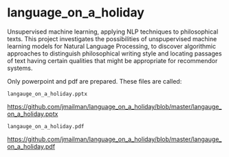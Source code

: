 # language_on_a_holiday
Unsupervised machine learning, applying NLP techniques to philosophical texts. This project investigates the possibilities of unspupervised machine learning models for Natural Language Processing, to discover algorithmic approaches to distinguish philosophical writing style and locating passages of text having certain qualities that might be appropriate for recommendor systems.




Only powerpoint and pdf are prepared.  These files are called:

`langauge_on_a_holiday.pptx`

<https://github.com/jmailman/language_on_a_holiday/blob/master/langauge_on_a_holiday.pptx>

`langauge_on_a_holiday.pdf`

<https://github.com/jmailman/language_on_a_holiday/blob/master/langauge_on_a_holiday.pdf>
